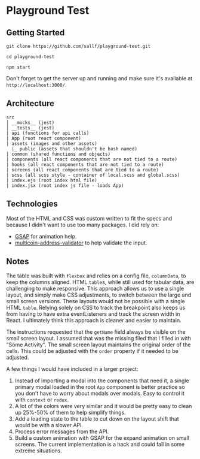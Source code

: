 # Playground Test
## Getting Started
`git clone https://github.com/sallf/playground-test.git`

`cd playground-test`

`npm start`

Don't forget to get the server up and running and make sure it's available at `http://localhost:3000/`.

## Architecture
```
src
│ __mocks__ (jest)
│ __tests__ (jest)
| api (functions for api calls)
| App (root react component)
| assets (images and other assets)
  |_ public (assets that shouldn't be hash named)
| common (shared functions and objects)
| components (all react components that are not tied to a route)
| hooks (all react components that are not tied to a route)
| screens (all react components that are tied to a route)
| scss (all scss style - container of local.scss and global.scss)
| index.ejs (root index html file)
| index.jsx (root index js file - loads App)
```

## Technologies

Most of the HTML and CSS was custom written to fit the specs and because I didn't want to  use too many packages. I did rely on:

- [GSAP](https://greensock.com/) for animation help.
- [multicoin-address-validator](https://www.npmjs.com/package/multicoin-address-validator) to help validate the input.

## Notes

The table was built with `flexbox` and relies on a config file, `columnData`, to keep the columns aligned. HTML `table`s, while still used for tabular data, are challenging to make responsive. This approach allows us to use a single layout, and simply make CSS adjustments, to switch between the large and small screen versions. These layouts would not be possible with a single HTML `table`. Relying solely on CSS to track the breakpoint also keeps us from having to have extra eventListeners and track the screen width in React. I ultimately think this approach is cleaner and easier to maintain.

The instructions requested that the `getName` field always be visible on the small screen layout. I assumed that was the missing filed that I filled in with "Some Activity". The small screen layout maintains the original order of the cells. This could be adjusted with the `order` property if it needed to be adjusted.

A few things I would have included in a larger project:

1. Instead of importing a modal into the components that need it, a single primary modal loaded in the root `App` component is better practice so you don't have to worry about modals over modals. Easy to control it with `context` or `redux`.
2. A lot of the colors were very similar and it would be pretty easy to clean up 25%-50% of them to help simplify things.
3. Add a loading state to the table to cut down on the layout shift that would be  with a slower API.
4. Process error messages from the API.
5. Build a custom animation with GSAP for the expand animation on small screens. The current implementation is a hack and could fail in some extreme situations.
